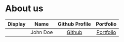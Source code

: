 # About us

Display | Name |            Github Profile             | Portfolio 
--------|:----:|:-------------------------------------:|:---------:
![]() | John Doe | [Github](https://github.com/dextboy/) | [Portfolio]()
